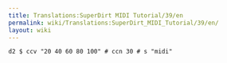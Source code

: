 ```yaml
---
title: Translations:SuperDirt MIDI Tutorial/39/en
permalink: wiki/Translations:SuperDirt_MIDI_Tutorial/39/en/
layout: wiki
---
```


    d2 $ ccv "20 40 60 80 100" # ccn 30 # s "midi"
